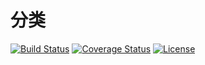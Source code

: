 # 分类

[![Build Status](https://img.shields.io/travis/miaoxing/category/master.svg?style=flat-square)](https://travis-ci.org/miaoxing/category)
[![Coverage Status](https://img.shields.io/coveralls/miaoxing/category.svg?style=flat-square)](https://coveralls.io/r/miaoxing/category?branch=master)
[![License](http://img.shields.io/badge/license-MIT-brightgreen.svg?style=flat-square)](http://www.opensource.org/licenses/MIT)
